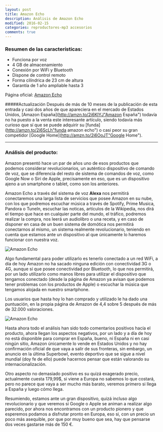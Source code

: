 ```yaml
---
layout: post
title: Amazon Echo
description: Análisis de Amazon Echo
modified: 2016-02-15
categories: reproductores-mp3 accesorios
comments: true
---
```

### Resumen de las características:

 - Funciona por voz
 - 4 GB de almacenamiento
 - Conexión por WiFi y Bluetooth
 - Dispone de control remoto
 - Forma cilíndrica de 23 cm de altura
 - Garantía de 1 año ampliable hasta 3

Página oficial: [Amazon Echo](http://www.amazon.com/Amazon-SK705DI-Echo/dp/B00X4WHP5E "Amazon Echo")

#####Actualización
Después de más de 10 meses de la publicación de esta entrada y casi dos años de que apareciera en el mercado de Estados Unidos, [Amazon España](http://amzn.to/2i6KIYJ"Amazon España") todavía no ha puesto a la venta este interesante artículo, siendo todavía más curioso que sí que se puede adquirir su [funda](http://amzn.to/2i6ScLh"funda amazon echo") o casi peor su gran competidor [Google Home](http://amzn.to/2i6OoJT"Google Home").

***
### Análisis del producto:

Amazon presentó hace un par de años uno de esos productos que podemos considerar revolucionarios, un auténtico dispositivo de comando de voz, que se diferencia del resto de sistema de comandos de voz, como Google Now o Siri de Apple, precisamente en eso, que es un dispositivo ajeno a un smartphone o tablet, como son los anteriores.

Amazon Echo a través del sistema de voz **Alexa** nos permitirá conectaremos una larga lista de servicios que posee Amazon en su nube, con los que podremos escuchar música a través de Spotify, Prime Musica, Pandora o TuneIn, escuchar las noticas, artículos de la Wikipedia, nos dirá el tiempo que hace en cualquier parte del mundo, el tráfico, podremos realizar la compra, nos leerá un audiolibro o una receta, y en caso de disponer en casa de un buen sistema de domótica nos permitirá conectarnos al mismo, un sistema realmente revolucionario, teniendo en cuenta que estamos ante un dispositivo al que únicamente lo haremos funcionar con nuestra voz.

![Amazon Echo](http://i.imgur.com/Gpr5WQ1.jpg?1 "Amazon Echo")

Algo fundamental para poder utilizarlo es tenerlo conectado a un red WiFi, a día de hoy Amazon no ha sacado ninguna edición con conectividad 3G o 4G, aunque sí que posee conectividad por Bluetooth, lo que nos permitirá, por un lado utilizarlo como manos libres para utilizar el dispositivo que tengamos conectado (desde la página de Amazon ya avisan que podemos tener problemas con los productos de Apple) o escuchar la música que tengamos alojada en nuestro smartphone.

Los usuarios que hasta hoy lo han comprado y utilizado le ha dado una puntuación, en la propia página de Amazon de 4,4 sobre 5 después de más de 32.000 valoraciones.

![Amazon Echo](http://i.imgur.com/N1HIOgx.jpg?1 "Amazon Echo")

Hasta ahora todo el análisis han sido todo comentarios positivos hacía el producto, ahora llegan los aspectos negativos, por un lado y a día de hoy no está disponible para comprar en España, bueno, ni España ni en casi ningún sitio, Amazon únicamente lo vende en Estados Unidos y no hay confirmación oficial de que vaya a salir de sus fronteras, sin embargo, un anuncio en la última Superbowl, evento deportivo que se sigue a nivel mundial (doy fe de ello) puede hacernos pensar que están valorando su internacionalización.

Otro aspecto no demasiado positivo es su quizá exagerado precio, actualmente cuesta 179,99$, si viene a Europa no sabemos lo que costará, pero no parece que vaya a ser mucho más barato, veremos primero si llega a España y luego cómo llega.

Resumiendo, estamos ante un gran dispositivo, quizá incluso algo revolucionario y que veremos si Google o Apple se animan a realizar algo parecido, por ahora nos encontramos con un producto pionero y que esperemos podamos a disfrutar pronto en Europa, eso si, con un precio un poco más asequible, por que por muy bueno que sea, hay que pensarse dos veces gastarse más de 150 €.


